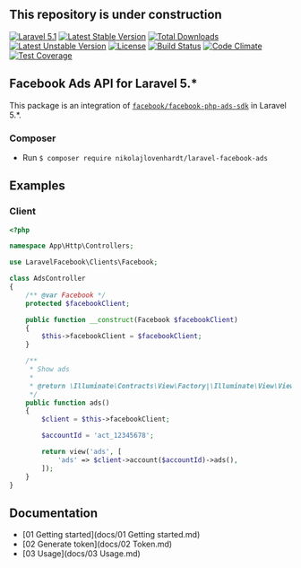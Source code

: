 ## This repository is under construction

[![Laravel 5.1](https://img.shields.io/badge/Laravel-5.1-orange.svg?style=flat-square)](http://laravel.com) [![Latest Stable Version](https://poser.pugx.org/nikolajlovenhardt/laravel-facebook-ads/v/stable)](https://packagist.org/packages/nikolajlovenhardt/laravel-facebook-ads) [![Total Downloads](https://poser.pugx.org/nikolajlovenhardt/laravel-facebook-ads/downloads)](https://packagist.org/packages/nikolajlovenhardt/laravel-facebook-ads) [![Latest Unstable Version](https://poser.pugx.org/nikolajlovenhardt/laravel-facebook-ads/v/unstable)](https://packagist.org/packages/nikolajlovenhardt/laravel-facebook-ads) [![License](https://poser.pugx.org/nikolajlovenhardt/laravel-facebook-ads/license)](https://packagist.org/packages/nikolajlovenhardt/laravel-facebook-ads) [![Build Status](https://travis-ci.org/nikolajlovenhardt/laravel-facebook-ads.svg?branch=master)](https://travis-ci.org/nikolajlovenhardt/laravel-facebook-ads) [![Code Climate](https://codeclimate.com/github/nikolajlovenhardt/laravel-facebook-ads/badges/gpa.svg)](https://codeclimate.com/github/nikolajlovenhardt/laravel-facebook-ads) [![Test Coverage](https://codeclimate.com/github/nikolajlovenhardt/laravel-facebook-ads/badges/coverage.svg)](https://codeclimate.com/github/nikolajlovenhardt/laravel-facebook-ads/coverage)

## Facebook Ads API for Laravel 5.*

This package is an integration of [`facebook/facebook-php-ads-sdk`](https://github.com/facebook/facebook-php-ads-sdk) in Laravel 5.*.

### Composer
- Run `$ composer require nikolajlovenhardt/laravel-facebook-ads`

## Examples

### Client

```php
<?php

namespace App\Http\Controllers;

use LaravelFacebook\Clients\Facebook;

class AdsController
{
    /** @var Facebook */
    protected $facebookClient;

    public function __construct(Facebook $facebookClient)
    {
        $this->facebookClient = $facebookClient;
    }

    /**
     * Show ads
     *
     * @return \Illuminate\Contracts\View\Factory|\Illuminate\View\View
     */
    public function ads()
    {
        $client = $this->facebookClient;

        $accountId = 'act_12345678';

        return view('ads', [
            'ads' => $client->account($accountId)->ads(),
        ]);
    }
}
```

## Documentation
- [01 Getting started](docs/01 Getting started.md)
- [02 Generate token](docs/02 Token.md)
- [03 Usage](docs/03 Usage.md)